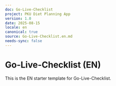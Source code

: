 ```yaml
---
doc: Go-Live-Checklist
project: PKU Diet Planning App
version: 1.0
date: 2025-08-15
locale: en
canonical: true
source: Go-Live-Checklist.en.md
needs-sync: false
---
```


# Go-Live-Checklist (EN)

This is the EN starter template for Go-Live-Checklist.
